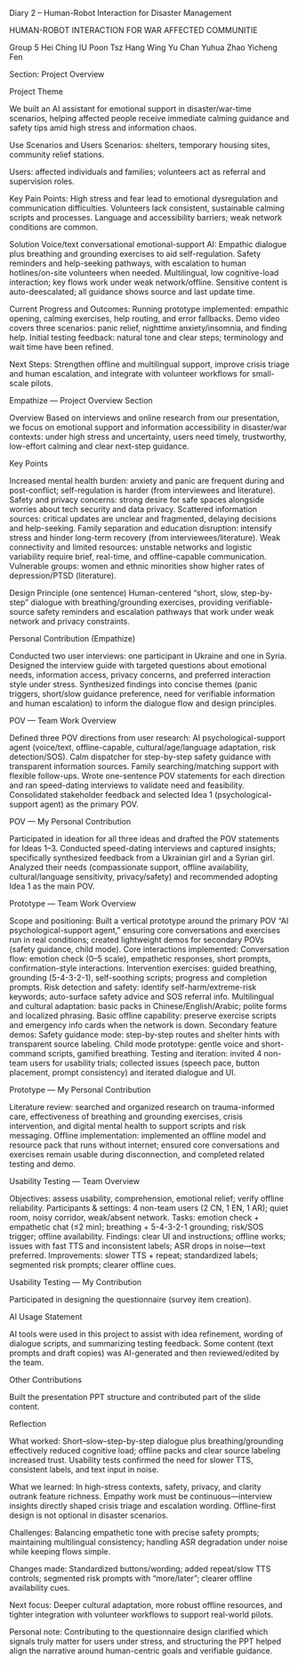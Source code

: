 Diary 2 – Human-Robot Interaction for Disaster Management

HUMAN-ROBOT INTERACTION FOR WAR AFFECTED COMMUNITIE

Group 5 
 Hei Ching IU
 Poon Tsz Hang
 Wing Yu Chan
 Yuhua Zhao
 Yicheng Fen

Section: Project Overview

Project Theme

We built an AI assistant for emotional support in disaster/war-time scenarios, helping affected people receive immediate calming guidance and safety tips amid high stress and information chaos.

Use Scenarios and Users Scenarios: 
shelters, temporary housing sites, community relief stations.

Users: affected individuals and families; volunteers act as referral and supervision roles.

Key Pain Points: High stress and fear lead to emotional dysregulation and communication difficulties.
Volunteers lack consistent, sustainable calming scripts and processes.
Language and accessibility barriers; weak network conditions are common.

Solution Voice/text conversational emotional-support AI:
Empathic dialogue plus breathing and grounding exercises to aid self-regulation.
Safety reminders and help-seeking pathways, with escalation to human hotlines/on-site volunteers when needed.
Multilingual, low cognitive-load interaction; key flows work under weak network/offline.
Sensitive content is auto-deescalated; all guidance shows source and last update time.

Current Progress and Outcomes: 
Running prototype implemented: empathic opening, calming exercises, help routing, and error fallbacks.
Demo video covers three scenarios: panic relief, nighttime anxiety/insomnia, and finding help.
Initial testing feedback: natural tone and clear steps; terminology and wait time have been refined.

Next Steps: 
Strengthen offline and multilingual support, improve crisis triage and human escalation, and integrate with volunteer workflows for small-scale pilots.



Empathize — Project Overview Section

Overview
Based on interviews and online research from our presentation, we focus on emotional support and information accessibility in disaster/war contexts: under high stress and uncertainty, users need timely, trustworthy, low-effort calming and clear next-step guidance.

Key Points

Increased mental health burden: anxiety and panic are frequent during and post-conflict; self-regulation is harder (from interviewees and literature).
Safety and privacy concerns: strong desire for safe spaces alongside worries about tech security and data privacy.
Scattered information sources: critical updates are unclear and fragmented, delaying decisions and help-seeking.
Family separation and education disruption: intensify stress and hinder long-term recovery (from interviewees/literature).
Weak connectivity and limited resources: unstable networks and logistic variability require brief, real-time, and offline-capable communication.
Vulnerable groups: women and ethnic minorities show higher rates of depression/PTSD (literature).

Design Principle (one sentence)
Human-centered “short, slow, step-by-step” dialogue with breathing/grounding exercises, providing verifiable-source safety reminders and escalation pathways that work under weak network and privacy constraints.

Personal Contribution (Empathize)

Conducted two user interviews: one participant in Ukraine and one in Syria.
Designed the interview guide with targeted questions about emotional needs, information access, privacy concerns, and preferred interaction style under stress.
Synthesized findings into concise themes (panic triggers, short/slow guidance preference, need for verifiable information and human escalation) to inform the dialogue flow and design principles.

POV — Team Work Overview

Defined three POV directions from user research:
AI psychological-support agent (voice/text, offline-capable, cultural/age/language adaptation, risk detection/SOS).
Calm dispatcher for step-by-step safety guidance with transparent information sources.
Family searching/matching support with flexible follow-ups.
Wrote one-sentence POV statements for each direction and ran speed-dating interviews to validate need and feasibility.
Consolidated stakeholder feedback and selected Idea 1 (psychological-support agent) as the primary POV.

POV — My Personal Contribution

Participated in ideation for all three ideas and drafted the POV statements for Ideas 1–3.
Conducted speed-dating interviews and captured insights; specifically synthesized feedback from a Ukrainian girl and a Syrian girl.
Analyzed their needs (compassionate support, offline availability, cultural/language sensitivity, privacy/safety) and recommended adopting Idea 1 as the main POV.

Prototype — Team Work Overview

Scope and positioning: Built a vertical prototype around the primary POV “AI psychological-support agent,” ensuring core conversations and exercises run in real conditions; created lightweight demos for secondary POVs (safety guidance, child mode).
Core interactions implemented:
Conversation flow: emotion check (0–5 scale), empathetic responses, short prompts, confirmation-style interactions.
Intervention exercises: guided breathing, grounding (5-4-3-2-1), self-soothing scripts; progress and completion prompts.
Risk detection and safety: identify self-harm/extreme-risk keywords; auto-surface safety advice and SOS referral info.
Multilingual and cultural adaptation: basic packs in Chinese/English/Arabic; polite forms and localized phrasing.
Basic offline capability: preserve exercise scripts and emergency info cards when the network is down.
Secondary feature demos:
Safety guidance mode: step-by-step routes and shelter hints with transparent source labeling.
Child mode prototype: gentle voice and short-command scripts, gamified breathing.
Testing and iteration: invited 4 non-team users for usability trials; collected issues (speech pace, button placement, prompt consistency) and iterated dialogue and UI.

Prototype — My Personal Contribution

Literature review: searched and organized research on trauma-informed care, effectiveness of breathing and grounding exercises, crisis intervention, and digital mental health to support scripts and risk messaging.
Offline implementation: implemented an offline model and resource pack that runs without internet; ensured core conversations and exercises remain usable during disconnection, and completed related testing and demo.

Usability Testing — Team Overview

Objectives: assess usability, comprehension, emotional relief; verify offline reliability.
Participants & settings: 4 non-team users (2 CN, 1 EN, 1 AR); quiet room, noisy corridor, weak/absent network.
Tasks: emotion check + empathetic chat (≤2 min); breathing + 5-4-3-2-1 grounding; risk/SOS trigger; offline availability.
Findings: clear UI and instructions; offline works; issues with fast TTS and inconsistent labels; ASR drops in noise—text preferred.
Improvements: slower TTS + repeat; standardized labels; segmented risk prompts; clearer offline cues.

Usability Testing — My Contribution

Participated in designing the questionnaire (survey item creation).

AI Usage Statement

AI tools were used in this project to assist with idea refinement, wording of dialogue scripts, and summarizing testing feedback. Some content (text prompts and draft copies) was AI-generated and then reviewed/edited by the team.

Other Contributions

Built the presentation PPT structure and contributed part of the slide content.

Reflection

What worked: Short–slow–step-by-step dialogue plus breathing/grounding effectively reduced cognitive load; offline packs and clear source labeling increased trust. Usability tests confirmed the need for slower TTS, consistent labels, and text input in noise.

What we learned: In high-stress contexts, safety, privacy, and clarity outrank feature richness. Empathy work must be continuous—interview insights directly shaped crisis triage and escalation wording. Offline-first design is not optional in disaster scenarios.

Challenges: Balancing empathetic tone with precise safety prompts; maintaining multilingual consistency; handling ASR degradation under noise while keeping flows simple.

Changes made: Standardized buttons/wording; added repeat/slow TTS controls; segmented risk prompts with “more/later”; clearer offline availability cues.

Next focus: Deeper cultural adaptation, more robust offline resources, and tighter integration with volunteer workflows to support real-world pilots.

Personal note: Contributing to the questionnaire design clarified which signals truly matter for users under stress, and structuring the PPT helped align the narrative around human-centric goals and verifiable guidance.













